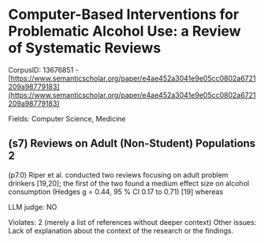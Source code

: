 # Computer-Based Interventions for Problematic Alcohol Use: a Review of Systematic Reviews

CorpusID: 13676851 - [https://www.semanticscholar.org/paper/e4ae452a3041e9e05cc0802a6721209a98779183](https://www.semanticscholar.org/paper/e4ae452a3041e9e05cc0802a6721209a98779183)

Fields: Computer Science, Medicine

## (s7) Reviews on Adult (Non-Student) Populations 2
(p7.0) Riper et al. conducted two reviews focusing on adult problem drinkers [19,20]; the first of the two found a medium effect size on alcohol consumption (Hedges g = 0.44, 95 % CI 0.17 to 0.71) [19] whereas 

LLM judge: NO

Violates: 2 (merely a list of references without deeper context)
Other issues: Lack of explanation about the context of the research or the findings.

